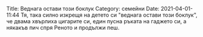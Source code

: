 Title: Веднага остави този боклук
Category: семейни
Date: 2021-04-01-11:44
Тя, така силно изкрещя на детето си "веднага остави този боклук", че двама хвърлиха цигарите си, един пусна ръката на гаджето си, а някакъв пич спря Реното и продължи пеш.